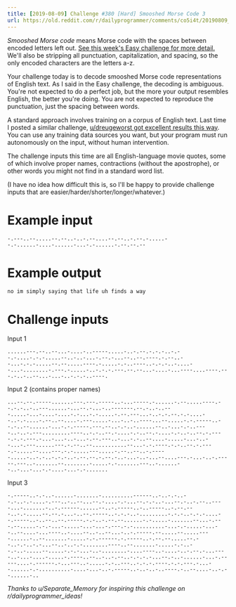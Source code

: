 ```yaml
---
title: [2019-08-09] Challenge #380 [Hard] Smooshed Morse Code 3
url: https://old.reddit.com/r/dailyprogrammer/comments/co5i4t/20190809_challenge_380_hard_smooshed_morse_code_3/
---
```


*Smooshed Morse code* means Morse code with the spaces between encoded letters left out. [See this week's Easy challenge for more detail.](https://www.reddit.com/r/dailyprogrammer/comments/cmd1hb/20190805_challenge_380_easy_smooshed_morse_code_1/) We'll also be stripping all punctuation, capitalization, and spacing, so the only encoded characters are the letters a-z.

Your challenge today is to decode smooshed Morse code representations of English text. As I said in the Easy challenge, the decoding is ambiguous. You're not expected to do a perfect job, but the more your output resembles English, the better you're doing. You are not expected to reproduce the punctuation, just the spacing between words.

A standard approach involves training on a corpus of English text. Last time I posted a similar challenge, [u/dreugeworst got excellent results this way](https://www.reddit.com/r/dailyprogrammer/comments/1z6flq/022814_challenge_151_hard_reemvoweler_2/cfqy5mx/). You can use any training data sources you want, but your program must run autonomously on the input, without human intervention.

The challenge inputs this time are all English-language movie quotes, some of which involve proper names, contractions (without the apostrophe), or other words you might not find in a standard word list.

(I have no idea how difficult this is, so I'll be happy to provide challenge inputs that are easier/harder/shorter/longer/whatever.)

# Example input

    -.---..--.....--.--..-..-.--....--.--..-.--.-.....--.-......-....-......-...-.-......-.--.--.--

# Example output

    no im simply saying that life uh finds a way

# Challenge inputs

Input 1

    ......---.--..--...-....-..-----.....-..-.--.-.-.-..-.--.-....-.-.-.....--..-..-...-.--.-...--..--.----.-.--..--...-.-.-.....--.--.....----.-.....-.-..----..-.-.-..-....--...-........-.---.-.....-..-.-.-.---.--.--...-....-...----....----.---.-..-..--...-...-..-.-.-..----.

Input 2 (contains proper names)

    ...--.--.-----.......---.---.-----..-...-----.-......-.--.....----.--.-.-..-..---......-...--.-...-..-------.--.-..-..---.....-...-....-....-.-...-.-.....-.--.---...-..-.-.--.-.-....--..-.-....-.--..--....-.---.....-...-..-..----...--.....-.-.-----..--.-..--......-...-.-.-----.---.--..-.-..-......--..-...-.-..----..-..-.---.........----..-.-..--.-....-.-..--.-....-.-..-..--.-.----.-.-.---.-...-...-..-...-.--.---..-...-.-..--....-.....-...-..--...-.---......---.-.--..--...........--...-.-.----.-.-..--.-.----.-.....--....---.-.-.....---.....-.--..--..-.-----.....-..-.-..-.-.-..-.--.--.-.--.-..-...-..-...--....---.-...-..-.-----.---..-.......--........-.....-.-.......---..-......--..-...-...-.-....-...-.-.......

Input 3

    -.-----..-.-..-......-.......-..........------..-..-.-..--.-..-.-....-.---..-..--...--.-....-.-...--.-.-..-...--.-..-.--..----...-.......-..-.------......--..-.-----..-..-----..-.--.---..-.-.....--.--.-...-..--.-----..-.-.-..-.........-.-.-..-.-.-....--.-----..-..--..--.-----.-.-..-.--.--......-.-.....-.......--...-.---.--.....-.-.-...-.....-...-...-.---.-.-..........-...-.-.....-...--..--....-...----..-....--..-..--...-..-.-----.--.....--.....----......-..--.......-.....-.-.------.-.-----..-.--.--.....--.--..-.-..-.-...--..-..-.-........----..--.......-.....-.-..--.-..-.....--.....-.-.-...-..-........-....----..-....-..-.--.-...----..-...-....-.....-.----..--..-..-.--..-.-.-.-...--.-..-......-...-.-----....-.------.-...---..-.....-.-..---..-.-.-.----.-.-.---.-...--......-.-..........-....-...-..-.-----..-..-..-..----.-..--....-..-.--......-..

*Thanks to u/Separate_Memory for inspiring this challenge on r/dailyprogrammer_ideas!*